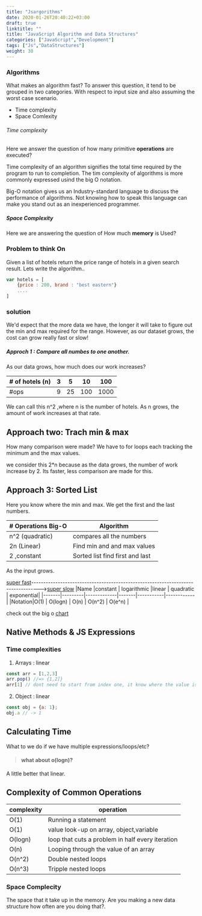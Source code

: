 ```yaml
---
title: "Jsargorithms"
date: 2020-01-26T20:40:22+03:00
draft: true
linktitle: ""
title: "JavaScript Algorithm and Data Structures"
categories: ["JavaScript","Development"]
tags: ["Js","DataStructures"]
weight: 30
---
```

### Algorithms

What makes an algorithm fast? To answer this question, it tend to be grouped in two categories. With respect to input size
and also assuming the worst case scenario.

* Time complexity
* Space Comlexity


###### Time complexity
Here we answer the question of how many primitive **operations** are executed?

Time complexity of an algorithm signifies the total time required by the program to run to completion. The tim complexity of algorithms is
more commonly expressed usind the big O notation.

Big-O notation gives us an Industry-standard language to discuss the performance of algorithms. Not  knowing how to speak this language
can make you stand out as an inexperienced programmer.

##### Space Complexity
Here we are answering the question of How much **memory** is Used?

### Problem to think On
Given a list of hotels return the price range of hotels in a given search result. Lets write the algorithm..
```Javascript
var hotels = [
    {price : 200, brand : "best eastern"}
    ....
]
```

### solution
We'd expect that the more data we have, the longer it will take to figure out the min and max required for the range.
However, as our dataset grows, the cost can grow really fast or slow!
##### Approch 1 : Compare all numbes to one another.
As our data grows, how much does our work increases?

|# of hotels (n) | 3   | 5    | 10  | 100 |
|----------------|-----|------|-----|-----|
|#ops            | 9   |25    | 100 | 1000|
We can call this n^2 ,where n is the number of hotels. As n grows, the amount of work increases at that rate.

## Approach two: Trach min & max
How many comparison were made? We have to for loops each tracking the minimum and the max values.

we consider this 2*n because as the data grows, the number of work increase by 2.
Its faster, less comparison are made for this.

## Approach 3: Sorted List
Here you know where the min and max. We get the first and the last numbers.

| # Operations Big-O      |Algorithm                              |
|-------------------------|---------------------------------------|
| n^2 (quadratic)         | compares all the numbers              |
| 2n  (Linear)            | Find min and and max values           |
| 2   ,constant           | Sorted list find first and last       |


As the input grows.

[super fast](#)--------------------------------------------------------------------------------->[super slow](#)
|Name   |constant | logarithmic |linear | quadratic | exponential|
|-------|---------|-------------|-------|-----------|------------|
|Notation|O(1)    | O(logn)     | O(n)  | O(n^2)    | O(e^n)     |

check out the big o [chart](https://www.bigocheatsheet.com/)
## Native Methods & JS Expressions
### Time complexities
1. Arrays : linear
```Javascript
const arr = [1,2,3]
arr.pop() //=> {1,2]} 
arr[1] // dont need to start from index one, it know where the value is
```
2. Object : linear
```Javascript
const obj = {a: 1};
obj.a // -> 1

```
## Calculating Time
What to we do if we have multiple expressions/loops/etc?



> #### what about o(logn)?
A little better that linear. 

## Complexity of Common Operations

|complexity    |  operation                           |
|--------------|--------------------------------------|
|  O(1)        | Running a statement                  |
|  O(1)        | value look-up on array, object,variable|
|  O(logn)     | loop that cuts a problem in half every iteration|
|  O(n)        | Looping through the value of an array |
|  O(n^2)      | Double nested loops                   |
|  O(n^3)      | Tripple nested loops                  |

### Space Complecity
The space that it take up in the memory. Are you making a new 
data structure how often are you doing that?.